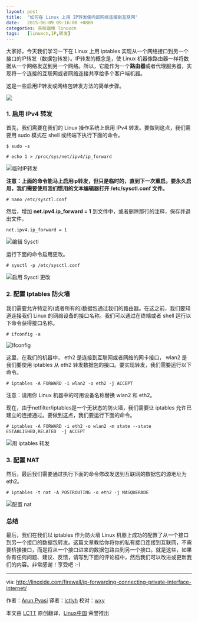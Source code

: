 ```yaml
---
layout: post
title:	"如何在 Linux 上用 IP转发使内部网络连接到互联网"
date:	2015-06-09 09:16:00 +0800 
categories:	系统运维 linuxcn 
tags:	[linuxcn,IP,转发]
---
```



大家好，今天我们学习一下在 Linux 上用 iptables 实现从一个网络接口到另一个接口的IP转发（数据包转发）。IP转发的概念是，使 Linux 机器像路由器一样将数据从一个网络发送到另一个网络。所以，它能作为一个**路由器**或者代理服务器，实现将一个连接的互联网或者网络连接共享给多个客户端机器。


这是一些启用IP转发或网络包转发方法的简单步骤。


![](/Asserts/Images//attachment/album/201506/08/213353hrrss4sacirszq0g.jpg)


### 1. 启用 IPv4 转发


首先，我们需要在我们的 Linux 操作系统上启用 IPv4 转发。要做到这点，我们需要用 sudo 模式在 shell 或终端下执行下面的命令。



```
$ sudo -s

# echo 1 > /proc/sys/net/ipv4/ip_forward

```

![临时IP转发](/Asserts/Images//attachment/album/201506/08/213428saagn6n596692m16.png)


**注意：上面的命令能马上启用ip转发，但只是临时的，直到下一次重启。要永久启用，我们需要使用我们惯用的文本编辑器打开 /etc/sysctl.conf 文件。**



```
# nano /etc/sysctl.conf

```

然后，增加 **net.ipv4.ip\_forward = 1** 到文件中，或者删除那行的注释，保存并退出文件。



```
net.ipv4.ip_forward = 1

```

![编辑 Sysctl](/Asserts/Images//attachment/album/201506/08/213428to85wwvor55wrilr.png)


运行下面的命令启用更改。



```
# sysctl -p /etc/sysctl.conf

```

![启用 Sysctl 更改](/Asserts/Images//attachment/album/201506/08/213429pj7qo6hsj3h93h96.png)


### 2. 配置 Iptables 防火墙


我们需要允许特定的(或者所有的)数据包通过我们的路由器。在这之前，我们要知道连接我们 Linux 的网络设备的接口名称。我们可以通过在终端或者 shell 运行以下命令获得接口名称。



```
# ifconfig -a

```

![Ifconfig](/Asserts/Images//attachment/album/201506/08/213430jlb5l9xbljz212w1.png)


这里，在我们的机器中， eth2 是连接到互联网或者网络的网卡接口， wlan2 是我们要使用 iptables 从 eth2 转发数据包的接口。要实现转发，我们需要运行以下命令。



```
# iptables -A FORWARD -i wlan2 -o eth2 -j ACCEPT

```

注意：请用你 Linux 机器中的可用设备名称替换 wlan2 和 eth2。


现在，由于netfilter/iptables是一个无状态的防火墙，我们需要让 iptables 允许已建立的连接通过。要做到这点，我们要运行下面的命令。



```
# iptables -A FORWARD -i eth2 -o wlan2 -m state --state ESTABLISHED,RELATED  -j ACCEPT

```

![用 iptables 转发](/Asserts/Images//attachment/album/201506/08/213430vonlij3hctjtt4ap.png)


### 3. 配置 NAT


然后，最后我们需要通过执行下面的命令修改发送到互联网的数据包的源地址为 eth2。



```
# iptables -t nat -A POSTROUTING -o eth2 -j MASQUERADE

```

![配置 nat](/Asserts/Images//attachment/album/201506/08/213431tss33x335bc39676.png)


### 总结


最后，我们在我们以 iptables 作为防火墙 Linux 机器上成功的配置了从一个接口到另一个接口的数据包转发。这篇文章教给你将你的私有接口连接到互联网，不需要桥接接口，而是将从一个接口进来的数据包路由到另一个接口。就是这些，如果你有任何问题、建议、反馈，请写到下面的评论框中，然后我们可以改进或更新我们的内容。非常感谢！享受吧 :-)




---


via: <http://linoxide.com/firewall/ip-forwarding-connecting-private-interface-internet/>


作者：[Arun Pyasi](http://linoxide.com/author/arunp/) 译者：[ictlyh](https://github.com/ictlyh) 校对：[wxy](https://github.com/wxy)


本文由 [LCTT](https://github.com/LCTT/TranslateProject) 原创翻译，[Linux中国](http://linux.cn/) 荣誉推出
